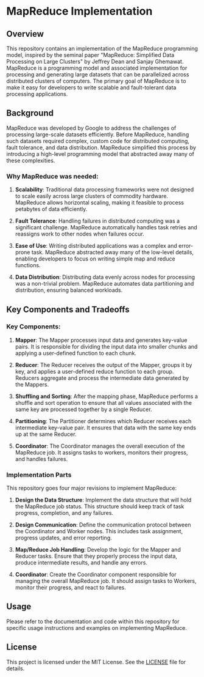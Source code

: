 # MapReduce Implementation

## Overview

This repository contains an implementation of the MapReduce programming model, inspired by the seminal paper "MapReduce: Simplified Data Processing on Large Clusters" by Jeffrey Dean and Sanjay Ghemawat. MapReduce is a programming model and associated implementation for processing and generating large datasets that can be parallelized across distributed clusters of computers. The primary goal of MapReduce is to make it easy for developers to write scalable and fault-tolerant data processing applications.

## Background

MapReduce was developed by Google to address the challenges of processing large-scale datasets efficiently. Before MapReduce, handling such datasets required complex, custom code for distributed computing, fault tolerance, and data distribution. MapReduce simplified this process by introducing a high-level programming model that abstracted away many of these complexities.

### Why MapReduce was needed:

1. **Scalability**: Traditional data processing frameworks were not designed to scale easily across large clusters of commodity hardware. MapReduce allows horizontal scaling, making it feasible to process petabytes of data efficiently.

2. **Fault Tolerance**: Handling failures in distributed computing was a significant challenge. MapReduce automatically handles task retries and reassigns work to other nodes when failures occur.

3. **Ease of Use**: Writing distributed applications was a complex and error-prone task. MapReduce abstracted away many of the low-level details, enabling developers to focus on writing simple map and reduce functions.

4. **Data Distribution**: Distributing data evenly across nodes for processing was a non-trivial problem. MapReduce automates data partitioning and distribution, ensuring balanced workloads.

## Key Components and Tradeoffs

### Key Components:

1. **Mapper**: The Mapper processes input data and generates key-value pairs. It is responsible for dividing the input data into smaller chunks and applying a user-defined function to each chunk.

2. **Reducer**: The Reducer receives the output of the Mapper, groups it by key, and applies a user-defined reduce function to each group. Reducers aggregate and process the intermediate data generated by the Mappers.

3. **Shuffling and Sorting**: After the mapping phase, MapReduce performs a shuffle and sort operation to ensure that all values associated with the same key are processed together by a single Reducer.

4. **Partitioning**: The Partitioner determines which Reducer receives each intermediate key-value pair. It ensures that data with the same key ends up at the same Reducer.

5. **Coordinator**: The Coordinator manages the overall execution of the MapReduce job. It assigns tasks to workers, monitors their progress, and handles failures.

### Implementation Parts

This repository goes four major revisions to implement MapReduce:

1. **Design the Data Structure**: Implement the data structure that will hold the MapReduce job status. This structure should keep track of task progress, completion, and any failures.

2. **Design Communication**: Define the communication protocol between the Coordinator and Worker nodes. This includes task assignment, progress updates, and error reporting.

3. **Map/Reduce Job Handling**: Develop the logic for the Mapper and Reducer tasks. Ensure that they properly process the input data, produce intermediate results, and handle any errors.

4. **Coordinator**: Create the Coordinator component responsible for managing the overall MapReduce job. It should assign tasks to Workers, monitor their progress, and react to failures.

## Usage

Please refer to the documentation and code within this repository for specific usage instructions and examples on implementing MapReduce.

## License

This project is licensed under the MIT License. See the [LICENSE](LICENSE) file for details.